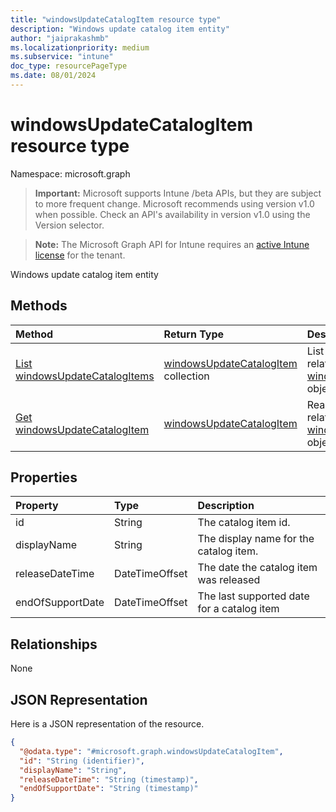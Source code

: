 ```yaml
---
title: "windowsUpdateCatalogItem resource type"
description: "Windows update catalog item entity"
author: "jaiprakashmb"
ms.localizationpriority: medium
ms.subservice: "intune"
doc_type: resourcePageType
ms.date: 08/01/2024
---
```


# windowsUpdateCatalogItem resource type

Namespace: microsoft.graph

> **Important:** Microsoft supports Intune /beta APIs, but they are subject to more frequent change. Microsoft recommends using version v1.0 when possible. Check an API's availability in version v1.0 using the Version selector.

> **Note:** The Microsoft Graph API for Intune requires an [active Intune license](https://go.microsoft.com/fwlink/?linkid=839381) for the tenant.

Windows update catalog item entity

## Methods
|Method|Return Type|Description|
|:---|:---|:---|
|[List windowsUpdateCatalogItems](../api/intune-softwareupdate-windowsupdatecatalogitem-list.md)|[windowsUpdateCatalogItem](../resources/intune-softwareupdate-windowsupdatecatalogitem.md) collection|List properties and relationships of the [windowsUpdateCatalogItem](../resources/intune-softwareupdate-windowsupdatecatalogitem.md) objects.|
|[Get windowsUpdateCatalogItem](../api/intune-softwareupdate-windowsupdatecatalogitem-get.md)|[windowsUpdateCatalogItem](../resources/intune-softwareupdate-windowsupdatecatalogitem.md)|Read properties and relationships of the [windowsUpdateCatalogItem](../resources/intune-softwareupdate-windowsupdatecatalogitem.md) object.|

## Properties
|Property|Type|Description|
|:---|:---|:---|
|id|String|The catalog item id.|
|displayName|String|The display name for the catalog item.|
|releaseDateTime|DateTimeOffset|The date the catalog item was released|
|endOfSupportDate|DateTimeOffset|The last supported date for a catalog item|

## Relationships
None

## JSON Representation
Here is a JSON representation of the resource.
<!-- {
  "blockType": "resource",
  "keyProperty": "id",
  "@odata.type": "microsoft.graph.windowsUpdateCatalogItem"
}
-->
``` json
{
  "@odata.type": "#microsoft.graph.windowsUpdateCatalogItem",
  "id": "String (identifier)",
  "displayName": "String",
  "releaseDateTime": "String (timestamp)",
  "endOfSupportDate": "String (timestamp)"
}
```